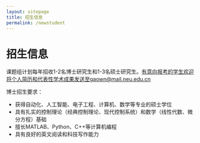 ```yaml
---
layout: sitepage
title: 招生信息
permalink: /newstudent
---
```


# 招生信息 #

课题组计划每年招收1-2名博士研究生和1-3名硕士研究生。有意向报考的学生欢迎将个人简历和代表性学术成果发送至gaown@mail.neu.edu.cn


博士招生要求：

* 获得自动化、人工智能、电子工程、计算机、数学等专业的硕士学位
* 具有扎实的控制理论（经典控制理论、现代控制系统）和数学（线性代数、微分方程）基础
* 擅长MATLAB、Python、C++等计算机编程
* 具有良好的英文阅读和科技写作能力


